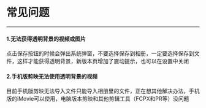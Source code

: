 # 常见问题
---

#### 1.无法获得透明背景的视频或图片
点击保存按钮的时候会弹出系统弹窗，不要选择保存到相册，一定要选择保存到文件，这样才能获得透明背景，新版本页增加了震动提示，也可以在设置中关闭

#### 2.手机版剪映无法使用透明背景的视频
目前手机版剪映无法导入文件只能导入相册里的文件，正在想其他解决办法，手机版的iMovie可以使用，电脑版本剪映和其他剪辑工具（FCPX和PR等）没问题